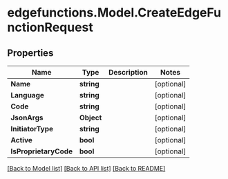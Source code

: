 # edgefunctions.Model.CreateEdgeFunctionRequest

## Properties

Name | Type | Description | Notes
------------ | ------------- | ------------- | -------------
**Name** | **string** |  | [optional] 
**Language** | **string** |  | [optional] 
**Code** | **string** |  | [optional] 
**JsonArgs** | **Object** |  | [optional] 
**InitiatorType** | **string** |  | [optional] 
**Active** | **bool** |  | [optional] 
**IsProprietaryCode** | **bool** |  | [optional] 

[[Back to Model list]](../README.md#documentation-for-models) [[Back to API list]](../README.md#documentation-for-api-endpoints) [[Back to README]](../README.md)


